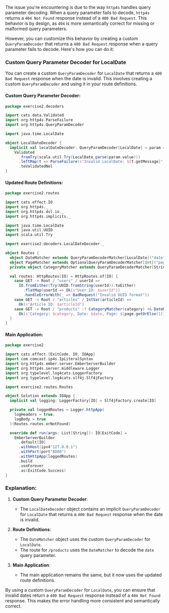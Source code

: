 The issue you're encountering is due to the way `http4s` handles query parameter decoding. When a query parameter fails to decode, `http4s` returns a `404 Not Found` response instead of a `400 Bad Request`. This behavior is by design, as `404` is more semantically correct for missing or malformed query parameters.

However, you can customize this behavior by creating a custom `QueryParamDecoder` that returns a `400 Bad Request` response when a query parameter fails to decode. Here's how you can do it:

### Custom Query Parameter Decoder for LocalDate

You can create a custom `QueryParamDecoder` for `LocalDate` that returns a `400 Bad Request` response when the date is invalid. This involves creating a custom `QueryParamDecoder` and using it in your route definitions.

#### Custom Query Parameter Decoder:
```scala src/main/scala/exercise2/decoders/LocalDateDecoder.scala
package exercise2.decoders

import cats.data.Validated
import org.http4s.ParseFailure
import org.http4s.QueryParamDecoder

import java.time.LocalDate

object LocalDateDecoder {
  implicit val localDateDecoder: QueryParamDecoder[LocalDate] = param =>
    Validated
      .fromTry(scala.util.Try(LocalDate.parse(param.value)))
      .leftMap(t => ParseFailure(s"Invalid LocalDate: ${t.getMessage}", t.getMessage))
      .toValidatedNel
}
```

#### Updated Route Definitions:
```scala src/main/scala/exercise2/routes/Routes.scala
package exercise2.routes

import cats.effect.IO
import org.http4s._
import org.http4s.dsl.io._
import org.http4s.implicits._

import java.time.LocalDate
import java.util.UUID
import scala.util.Try

import exercise2.decoders.LocalDateDecoder._

object Routes {
  object DateMatcher extends QueryParamDecoderMatcher[LocalDate]("date")
  object PageMatcher extends OptionalQueryParamDecoderMatcher[Int]("page")
  private object CategoryMatcher extends QueryParamDecoderMatcher[String]("category")

  val routes: HttpRoutes[IO] = HttpRoutes.of[IO] {
    case GET -> Root / "users" / userId =>
      IO.fromEither(Try(UUID.fromString(userId)).toEither)
        .flatMap(userId => Ok(s"User ID: $userId"))
        .handleErrorWith(_ => BadRequest("Invalid UUID format"))
    case GET -> Root / "articles" / IntVar(articleId) =>
      Ok(s"Article ID: $articleId")
    case GET -> Root / "products" :? CategoryMatcher(category) +& DateMatcher(date) +& PageMatcher(page) =>
      Ok(s"Category: $category, Date: $date, Page: ${page.getOrElse(1)}")
  }
}
```

#### Main Application:
```scala src/main/scala/exercise2/Solution.scala
package exercise2

import cats.effect.{ExitCode, IO, IOApp}
import com.comcast.ip4s.IpLiteralSyntax
import org.http4s.ember.server.EmberServerBuilder
import org.http4s.server.middleware.Logger
import org.typelevel.log4cats.LoggerFactory
import org.typelevel.log4cats.slf4j.Slf4jFactory

import exercise2.routes.Routes

object Solution extends IOApp {
  implicit val logging: LoggerFactory[IO] = Slf4jFactory.create[IO]

  private val loggedRoutes = Logger.httpApp(
    logHeaders = true,
    logBody = true
  )(Routes.routes.orNotFound)

  override def run(args: List[String]): IO[ExitCode] =
    EmberServerBuilder
      .default[IO]
      .withHost(ipv4"127.0.0.1")
      .withPort(port"8080")
      .withHttpApp(loggedRoutes)
      .build
      .useForever
      .as(ExitCode.Success)
}
```

### Explanation:
1. **Custom Query Parameter Decoder**:
   - The `LocalDateDecoder` object contains an implicit `QueryParamDecoder` for `LocalDate` that returns a `400 Bad Request` response when the date is invalid.

2. **Route Definitions**:
   - The `DateMatcher` object uses the custom `QueryParamDecoder` for `LocalDate`.
   - The route for `/products` uses the `DateMatcher` to decode the `date` query parameter.

3. **Main Application**:
   - The main application remains the same, but it now uses the updated route definitions.

By using a custom `QueryParamDecoder` for `LocalDate`, you can ensure that invalid dates return a `400 Bad Request` response instead of a `404 Not Found` response. This makes the error handling more consistent and semantically correct.